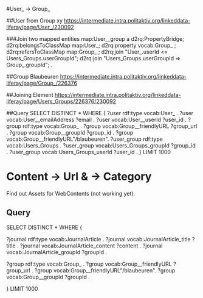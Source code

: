 #User_ -> Group_

##User from Group xy
https://intermediate.intra.politaktiv.org/linkeddata-liferay/page/User_/230092

###Join two mapped entities
map:User__group a d2rq:PropertyBridge;
	d2rq:belongsToClassMap map:User_;
	d2rq:property vocab:Group_ ;
	d2rq:refersToClassMap map:Group_ ;
	d2rq:join "User_.userId <= Users_Groups.userGroupId";
	d2rq:join "Users_Groups.userGroupId => Group_.groupId";
	.

##Group Blaubeuren
https://intermediate.intra.politaktiv.org/linkeddata-liferay/page/Group_/226376

##Joining Element
https://intermediate.intra.politaktiv.org/linkeddata-liferay/page/Users_Groups/226376/230092

##Query
SELECT DISTINCT * WHERE {
 ?user rdf:type vocab:User_ .
 ?user vocab:User__emailAddress ?email .
 ?user vocab:User__userId ?user_id .
 ?group rdf:type vocab:Group_ .
 ?group vocab:Group__friendlyURL ?group_url .
 ?group vocab:Group__groupId ?group_id .
 ?group vocab:Group__friendlyURL"/blaubeuren".
 ?user_group rdf:type vocab:Users_Groups .
 ?user_group vocab:Users_Groups_groupId ?group_id .
 ?user_group vocab:Users_Groups_userId ?user_id .
}
LIMIT 1000


# Content -> Url & -> Category
Find out Assets for WebContents (not working yet).

## Query
SELECT DISTINCT * WHERE {

 ?journal rdf:type vocab:JournalArticle .
 ?journal vocab:JournalArticle_title ?title .
 ?journal vocab:JournalArticle_content ?content .
 ?journal vocab:JournalArticle_groupId ?groupId .
 
 ?group rdf:type vocab:Group_ .
 ?group vocab:Group__friendlyURL ?group_url .
 ?group vocab:Group__friendlyURL"/blaubeuren".
 ?group vocab:Group__groupId ?groupId . 

}
LIMIT 1000


